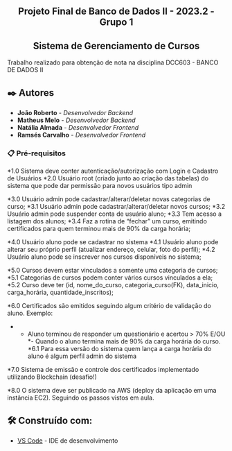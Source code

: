 <h2 align="center"> Projeto Final de Banco de Dados II - 2023.2 - Grupo 1 </h2>
<h2 align="center"> Sistema de Gerenciamento de Cursos </h2>

Trabalho realizado para obtenção de nota na disciplina DCC603 - BANCO DE DADOS II
## ✒️ Autores

* **João Roberto** - *Desenvolvedor Backend* 
* **Matheus Melo** - *Desenvolvedor Backend* 
* **Natália Almada** - *Desenvolvedor Frontend*
* **Ramsés Carvalho** - *Desenvolvedor Frontend* 

### 📋 Pré-requisitos
*1.0 Sistema deve conter autenticação/autorização com Login e Cadastro de Usuários
*2.0 Usuário root (criado junto ao criação das tabelas) do sistema que pode dar permissão para novos usuários tipo admin

*3.0 Usuário admin pode cadastrar/alterar/deletar novas categorias de curso;
  *3.1 Usuário admin pode cadastrar/alterar/deletar novos cursos;
  *3.2 Usuário admin pode suspender conta de usuário aluno;
  *3.3 Tem acesso a listagem dos alunos;
  *3.4 Faz a rotina de “fechar” um curso, emitindo certificados para quem terminou mais de 90% da carga horária;
  
*4.0 Usuário aluno pode se cadastrar no sistema
  *4.1 Usuário aluno pode alterar seu próprio perfil (atualizar endereço, celular, foto do perfil);
  *4.2 Usuário aluno pode se inscrever nos cursos disponíveis no sistema;

*5.0 Cursos devem estar vinculados a somente uma categoria de cursos;
  *5.1 Categorias de cursos podem conter vários cursos vinculados a ela;
  *5.2 Curso deve ter (id, nome_do_curso, categoria_curso(FK), data_inicio, carga_horária, quantidade_inscritos);

*6.0 Certificados são emitidos seguindo algum critério de validação do aluno. Exemplo:
 * - Aluno terminou de responder um questionário e acertou > 70% E/OU
  *- Quando o aluno termina mais de 90% da carga horária do curso.
    *6.1 Para essa versão do sistema quem lança a carga horária do aluno é algum perfil admin do sistema

*7.0 Sistema de emissão e controle dos certificados implementado utilizando Blockchain (desafio!)

*8.0 O sistema deve ser publicado na AWS (deploy da aplicação em uma instância EC2). Seguindo os passos vistos em aula.

## 🛠️ Construído com:

* [VS Code](https://code.visualstudio.com) - IDE de desenvolvimento

